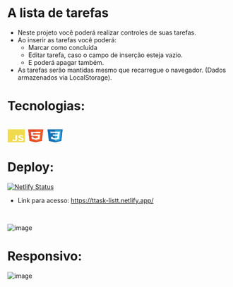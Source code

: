 # A lista de tarefas

- Neste projeto você poderá realizar controles de suas tarefas.
- Ao inserir as tarefas você poderá:
  - Marcar como concluída
  - Editar tarefa, caso o campo de inserção esteja vazio.
  - E poderá apagar também.
- As tarefas serão mantidas mesmo que recarregue o navegador. (Dados armazenados via LocalStorage).

# Tecnologias:

<div style="display: inline_block"><br>
<img align="center" alt="Rafa-Js" height="30" width="40" src="https://raw.githubusercontent.com/devicons/devicon/master/icons/javascript/javascript-plain.svg">
<img align="center" alt="Rafa-HTML" height="30" width="40" src="https://raw.githubusercontent.com/devicons/devicon/master/icons/html5/html5-original.svg">
<img align="center" alt="Rafa-CSS" height="30" width="40" src="https://raw.githubusercontent.com/devicons/devicon/master/icons/css3/css3-original.svg">
</div>

# Deploy: 
[![Netlify Status](https://api.netlify.com/api/v1/badges/c301caf2-23cd-49e3-9d37-07be1f41d25c/deploy-status)](https://app.netlify.com/sites/ttask-listt/deploys)

- Link para acesso: https://ttask-listt.netlify.app/

<br>

![image](https://user-images.githubusercontent.com/100312812/211208764-1a2cb539-ba91-4c15-9d09-8130366df954.png)

# Responsivo:

![image](https://user-images.githubusercontent.com/100312812/211208751-b8eb15da-a583-48be-9d5f-cf703dfe4c36.png)

<br>
